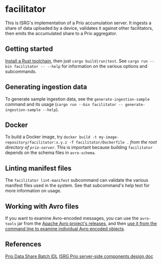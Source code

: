 # facilitator

This is ISRG's implementation of a Prio accumulation server. It ingests a share of data uploaded by a device, validates it against other facilitators, then emits the accumulated share to a Prio aggregator.

## Getting started

[Install a Rust toolchain](https://www.rust-lang.org/tools/install), then just `cargo build|run|test`. See `cargo run --bin facilitator -- --help` for information on the various options and subcommands.

## Generating ingestion data

To generate sample ingestion data, see the `generate-ingestion-sample` command and its usage (`cargo run --bin facilitator -- generate-ingestion-sample --help`).

## Docker

To build a Docker image, try `docker build -t my-image-repository/facilitator:x.y.z -f facilitator/Dockerfile .` *from the root directory of `prio-server`*. This is important because building `facilitator` depends on the schema files in `avro-schema`.

## Linting manifest files

The `facilitator lint-manifest` subcommand can validate the various manifest files used in the system. See that subcommand's help text for more information on usage.

## Working with Avro files

If you want to examine Avro-encoded messages, you can use the `avro-tools` jar from the [Apache Avro project's releases](https://downloads.apache.org/avro/avro-1.10.0/java/), and then [use it from the command line to examine individual Avro encoded objects](https://www.michael-noll.com/blog/2013/03/17/reading-and-writing-avro-files-from-the-command-line/).

## References

[Prio Data Share Batch IDL](https://docs.google.com/document/d/1L06dpE7OcC4CXho2UswrfHrnWKtbA9aSSmO_5o7Ku6I/edit#heading=h.3kq1yexquq2g)
[ISRG Prio server-side components design doc](https://docs.google.com/document/d/1MdfM3QT63ISU70l63bwzTrxr93Z7Tv7EDjLfammzo6Q/edit#)
